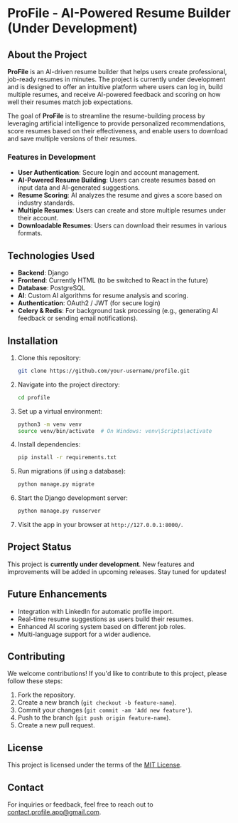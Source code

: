 # **ProFile** - AI-Powered Resume Builder (Under Development)

## **About the Project**

**ProFile** is an AI-driven resume builder that helps users create professional, job-ready resumes in minutes. The project is currently under development and is designed to offer an intuitive platform where users can log in, build multiple resumes, and receive AI-powered feedback and scoring on how well their resumes match job expectations.

The goal of **ProFile** is to streamline the resume-building process by leveraging artificial intelligence to provide personalized recommendations, score resumes based on their effectiveness, and enable users to download and save multiple versions of their resumes.

### **Features in Development**
- **User Authentication**: Secure login and account management.
- **AI-Powered Resume Building**: Users can create resumes based on input data and AI-generated suggestions.
- **Resume Scoring**: AI analyzes the resume and gives a score based on industry standards.
- **Multiple Resumes**: Users can create and store multiple resumes under their account.
- **Downloadable Resumes**: Users can download their resumes in various formats.

## **Technologies Used**
- **Backend**: Django
- **Frontend**: Currently HTML (to be switched to React in the future)
- **Database**: PostgreSQL
- **AI**: Custom AI algorithms for resume analysis and scoring.
- **Authentication**: OAuth2 / JWT (for secure login)
- **Celery & Redis**: For background task processing (e.g., generating AI feedback or sending email notifications).

## **Installation**

1. Clone this repository:
   ```bash
   git clone https://github.com/your-username/profile.git
   ```

2. Navigate into the project directory:
   ```bash
   cd profile
   ```

3. Set up a virtual environment:
   ```bash
   python3 -m venv venv
   source venv/bin/activate  # On Windows: venv\Scripts\activate
   ```

4. Install dependencies:
   ```bash
   pip install -r requirements.txt
   ```

5. Run migrations (if using a database):
   ```bash
   python manage.py migrate
   ```

6. Start the Django development server:
   ```bash
   python manage.py runserver
   ```

7. Visit the app in your browser at `http://127.0.0.1:8000/`.

## **Project Status**

This project is **currently under development**. New features and improvements will be added in upcoming releases. Stay tuned for updates!

## **Future Enhancements**
- Integration with LinkedIn for automatic profile import.
- Real-time resume suggestions as users build their resumes.
- Enhanced AI scoring system based on different job roles.
- Multi-language support for a wider audience.

## **Contributing**

We welcome contributions! If you'd like to contribute to this project, please follow these steps:
1. Fork the repository.
2. Create a new branch (`git checkout -b feature-name`).
3. Commit your changes (`git commit -am 'Add new feature'`).
4. Push to the branch (`git push origin feature-name`).
5. Create a new pull request.

## **License**
This project is licensed under the terms of the [MIT License](https://github.com/Chitresh-code/ProFile/blob/main/LICENSE).

## **Contact**
For inquiries or feedback, feel free to reach out to [contact.profile.app@gmail.com](mailto:contact.profile.app@gmail.com).